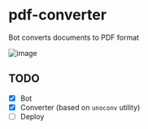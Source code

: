# pdf-converter

Bot converts documents to PDF format

![image](https://user-images.githubusercontent.com/34972940/189506362-ac392add-3106-436a-a001-7dc9ca35e872.png)

## TODO

- [x] Bot
- [x] Converter (based on `unoconv` utility)
- [ ] Deploy
